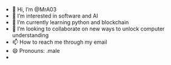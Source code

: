 - 👋 Hi, I’m @MrA03
- 👀 I’m interested in software and AI
- 🌱 I’m currently learning python and blockchain 
- 💞️ I’m looking to collaborate on new ways to unlock computer understanding 
- 📫 How to reach me through my email 
- 😄 Pronouns: .male 
- 

<!---
MrA03/MrA03 is a ✨ special ✨ repository because its `README.md` (this file) appears on your GitHub profile.
You can click the Preview link to take a look at your changes.
--->
